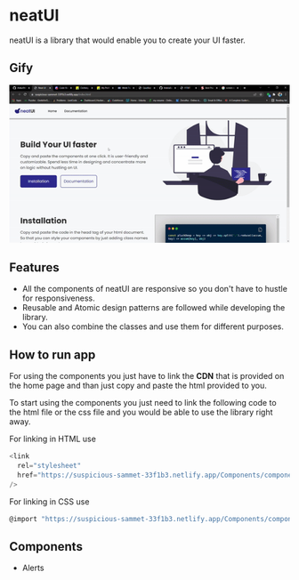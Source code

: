 # neatUI

neatUI is a library that would enable you to create your UI faster.

## Gify

![neatUI GIF](https://github.com/Ankur9669/neatUI-component-lib/blob/Dev-Branch/Images/neatUI.gif)

## Features

- All the components of neatUI are responsive so you don't have to hustle for responsiveness.
- Reusable and Atomic design patterns are followed while developing the library.
- You can also combine the classes and use them for different purposes.

## How to run app

For using the components you just have to link the **CDN** that is provided on the home page and than just copy and paste the html provided to you.

To start using the components you just need to link the following code to the html file or the css file and you would be able to use the library right away.

For linking in HTML use

```js
<link
  rel="stylesheet"
  href="https://suspicious-sammet-33f1b3.netlify.app/Components/components.css"
/>
```

For linking in CSS use

```js
@import "https://suspicious-sammet-33f1b3.netlify.app/Components/components.css"
```

## Components

- Alerts
